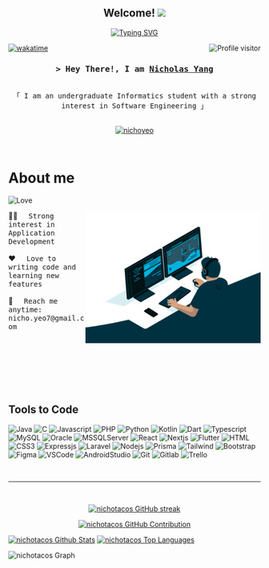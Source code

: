 
<h2 align="center">
  Welcome!
  <img src="https://media.giphy.com/media/hvRJCLFzcasrR4ia7z/giphy.gif" width="32">
</h2>

<p align="center">
  <a href="https://git.io/typing-svg"><img src="https://readme-typing-svg.herokuapp.com?font=Jetbrains+Mono&size=18&duration=4000&pause=1000&color=DDF722&center=true&random=false&width=435&lines=Welcome+to+my+GitHub+profile;Passionate+in+software+engineering;Committed+to+continuous+growth;Leveraging+tech+for+impact" alt="Typing SVG" />
  </a>
</p>

<a href="https://komarev.com/ghpvc/?username=nichotacos">
  <img align="right" src="https://komarev.com/ghpvc/?username=nichotacos&label=Visitors&color=0e75b6&style=flat" alt="Profile visitor" />
</a>

[![wakatime](https://wakatime.com/badge/user/eebb3dd8-d9b2-40de-9b88-6fd6cac99dbc.svg)](https://wakatime.com/@eebb3dd8-d9b2-40de-9b88-6fd6cac99dbc)

<!-- Intro  -->
<h3 align="center">
        <samp>&gt; Hey There!, I am
                <b><a target="_blank" href="https://github.com/nichotacos">Nicholas Yang</a></b>
        </samp>
</h3>


<p align="center"> 
  <samp>
    <br>
    「 I am an undergraduate Informatics student with a strong interest in Software Engineering 」
    <br>
    <br>
  </samp>
</p>

<p align="center">
<!--  <a href="https://nichotacos.com" target="blank">
  <img src="https://img.shields.io/badge/Website-DC143C?style=for-the-badge&logo=medium&logoColor=white" alt="nichotacos" />
 </a> -->
 <a href="https://linkedin.com/in/nichoyeo" target="_blank">
  <img src="https://img.shields.io/badge/LinkedIn-0077B5?style=for-the-badge&logo=linkedin&logoColor=white" alt="nichoyeo"/>
 </a>
 <!-- <a href="https://dev.to/nichotacos" target="_blank">
  <img src="https://img.shields.io/badge/dev.to-0A0A0A?style=for-the-badge&logo=dev.to&logoColor=white" alt="nichotacos" />
 </a> -->
<!--  <a href="https://twitter.com/nichotaco" target="_blank">
  <img src="https://img.shields.io/badge/Twitter-1DA1F2?style=for-the-badge&logo=twitter&logoColor=white" />
 </a>
 <a href="https://instagram.com/nicholazz._" target="_blank">
  <img src="https://img.shields.io/badge/Instagram-fe4164?style=for-the-badge&logo=instagram&logoColor=white" alt="nichotacos" />
 </a>  -->
</p>
<br />

<!-- About Section -->
 # About me
 ![Love](http://ForTheBadge.com/images/badges/built-with-love.svg)
 
<p>
  <img align="right" width="350" src="/assets/programmer2.gif" alt="Coding gif" />
 👨‍💻 &emsp; <samp>Strong interest in Application Development</samp><br></br>
 ❤️ &emsp; <samp>Love to writing code and learning new features</samp><br/><br/>
 📧 &emsp; <samp>Reach me anytime: nicho.yeo7@gmail.com</samp>
 <br/><br/>
 <br></br>
</p>

<br/>
<br/>
<br/>

## Tools to Code

![Java](https://img.shields.io/badge/Java-ED8B00?style=for-the-badge&logo=openjdk&logoColor=white)
![C](https://img.shields.io/badge/C-00599C?style=for-the-badge&logo=c&logoColor=white)
![Javascript](https://img.shields.io/badge/JavaScript-323330?style=for-the-badge&logo=javascript&logoColor=F7DF1E)
![PHP](https://img.shields.io/badge/PHP-777BB4?style=for-the-badge&logo=php&logoColor=white)
![Python](https://img.shields.io/badge/Python-14354C?style=for-the-badge&logo=python&logoColor=yellow)
![Kotlin](https://img.shields.io/badge/Kotlin-0095D5?&style=for-the-badge&logo=kotlin&logoColor=white)
![Dart](https://img.shields.io/badge/Dart-0175C2?style=for-the-badge&logo=dart&logoColor=white)
![Typescript](https://img.shields.io/badge/TypeScript-3178C6?style=for-the-badge&logo=typescript&logoColor=white)
![MySQL](https://img.shields.io/badge/MySQL-00000F?style=for-the-badge&logo=mysql&logoColor=white)
![Oracle](https://img.shields.io/badge/Oracle-F80000?style=for-the-badge&logo=Oracle&logoColor=white)
![MSSQLServer](https://img.shields.io/badge/Microsoft%20SQL%20Server-CC2927?style=for-the-badge&logo=microsoft%20sql%20server&logoColor=white)
![React](https://img.shields.io/badge/React-20232A?style=for-the-badge&logo=react&logoColor=61DAFB)
![Nextjs](https://img.shields.io/badge/next.js-000000?style=for-the-badge&logo=nextdotjs&logoColor=white)
![Flutter](https://img.shields.io/badge/Flutter-02569B?style=for-the-badge&logo=flutter&logoColor=white)
![HTML](https://img.shields.io/badge/HTML5-E34F26?style=for-the-badge&logo=html5&logoColor=white)
![CSS3](https://img.shields.io/badge/CSS3-1572B6?style=for-the-badge&logo=css3&logoColor=white)
![Expressjs](https://img.shields.io/badge/Express%20js-000000?style=for-the-badge&logo=express&logoColor=white)
![Laravel](https://img.shields.io/badge/Laravel-FF2D20?style=for-the-badge&logo=laravel&logoColor=white)
![Nodejs](https://img.shields.io/badge/Node.js-43853D?style=for-the-badge&logo=node.js&logoColor=white)
![Prisma](https://img.shields.io/badge/Prisma-3982CE?style=for-the-badge&logo=Prisma&logoColor=white)
![Tailwind](https://img.shields.io/badge/Tailwind_CSS-38B2AC?style=for-the-badge&logo=tailwind-css&logoColor=white)
![Bootstrap](https://img.shields.io/badge/Bootstrap-563D7C?style=for-the-badge&logo=bootstrap&logoColor=white)
![Figma](https://img.shields.io/badge/Figma-F24E1E?style=for-the-badge&logo=figma&logoColor=white)
![VSCode](https://img.shields.io/badge/Visual_Studio_Code-0078D4?style=for-the-badge&logo=visual%20studio%20code&logoColor=white)
![AndroidStudio](https://img.shields.io/badge/Android_Studio-3DDC84?style=for-the-badge&logo=android-studio&logoColor=white)
![Git](https://img.shields.io/badge/Git-F05032?style=for-the-badge&logo=git&logoColor=white)
![Gitlab](https://img.shields.io/badge/GitLab-FC6D26?style=for-the-badge&logo=gitlab&logoColor=white)
![Trello](https://img.shields.io/badge/Trello-0052CC?style=for-the-badge&logo=trello&logoColor=white)
<!-- ![Redux](https://img.shields.io/badge/Redux-593D88?style=for-the-badge&logo=redux&logoColor=white) -->
<br/>
<hr/>
<br/>

<p align="center">
  <a href="https://github.com/nichotacos">
    <img src="https://github-readme-streak-stats.herokuapp.com/?user=nichotacos&theme=radical&border=7F3FBF&background=0D1117" alt="nichotacos GitHub streak"/>
  </a>
</p>

<p align="center">
  <a href="https://github.com/nichotacos">
    <img src="https://github-profile-summary-cards.vercel.app/api/cards/profile-details?username=nichotacos&theme=radical" alt="nichotacos GitHub Contribution"/>
  </a>
</p>

<a> 
    <a href="https://github.com/nichotacos"><img alt="nichotacos Github Stats" src="https://denvercoder1-github-readme-stats.vercel.app/api?username=nichotacos&show_icons=true&count_private=true&theme=react&border_color=7F3FBF&bg_color=0D1117&title_color=F85D7F&icon_color=F8D866" height="192px" width="49.5%"/></a>
  <a href="https://github.com/nichotacos"><img alt="nichotacos Top Languages" src="https://denvercoder1-github-readme-stats.vercel.app/api/top-langs/?username=nichotacos&langs_count=8&layout=compact&theme=react&border_color=7F3FBF&bg_color=0D1117&title_color=F85D7F&icon_color=F8D866" height="192px" width="49.5%"/></a>
  <br/>
</a>


![nichotacos Graph](https://github-readme-activity-graph.vercel.app/graph?username=nichotacos&custom_title=%20Nicholas%20Yang's%20GitHub%20Activity%20Graph&bg_color=0D1117&color=7F3FBF&line=7F3FBF&point=7F3FBF&area_color=FFFFFF&title_color=FFFFFF&area=true)
